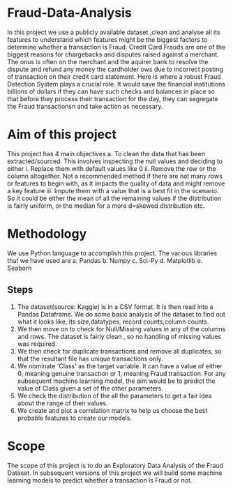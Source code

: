 # Fraud-Data-Analysis
In this project we use a publicly available dataset ,clean and analyse all its features to understand which features might be the biggest factors to determine whether a transaction is Fraud.
Credit Card Frauds are one of the biggest reasons for chargebacks and disputes raised against a merchant. The onus is often on the merchant and the aquirer bank to resolve the dispute and refund any money the cardholder ows due to incorrect posting of transaction on their credit card statement. 
Here is where a robust Fraud Detection System plays a crucial role. It would save the financial institutions billions of dollars if they can have such checks and balances in place so that before they process their transaction for the day, they can segregate the Fraud transactionsn and take action as necessary.

# Aim of this project
This project has 4 main objectives
a. To clean the data that has been extracted/sourced. This involves inspecting the null values and deciding to either 
  i. Replace them with default values like 0 
  ii. Remove the row or the column altogether. Not a recommended method if there are not many rows or features to begin with, as it impacts the quality of data and might remove a    key feature
  iii. Impute them with a value that is a best fit in the scenario. So it could be either the mean of all the remaining values if the distribution is fairly uniform, or the median for a more d=skewed distribution etc.
  
 # Methodology
 We use Python language to accomplish this project.
 The various libraries that we have used are
 a. Pandas
 b. Numpy
 c. Sci-Py
 d. Matplotlib
 e. Seaborn
 ## Steps
 1. The dataset(source: Kaggle) is in a CSV format. It is then read into a Pandas Dataframe. We do some basic analysis of the dataset to find out what it looks like, its size,datatypes, record counts,column counts.
 2. We then move on to check for Null/Missing values in any of the columns and rows. The dataset is fairly clean , so no handling of missing values was required.
 3. We then check for duplicate transactions and remove all duplicates, so that the resultant file has unique transactions only. 
 4. We nominate 'Class' as the target variable. It can have a value of either 0, meaning genuine transaction or 1, meaning Fraud transaction. For any subsequent machine learning model, the aim would be to predict the value of Class given a set of the other parameters.
 5. We check the distribution of the all the parameters to get a fair idea about the range of their values.
 6. We create and plot a correlation matrix to help us choose the best probable features to create our models.
 # Scope
 The scope of this project is to do an Exploratory Data Analysis of the Fraud Dataset. In subsequent versions of this project we will build some machine learning models to predict whether a transaction is Fraud or not.
